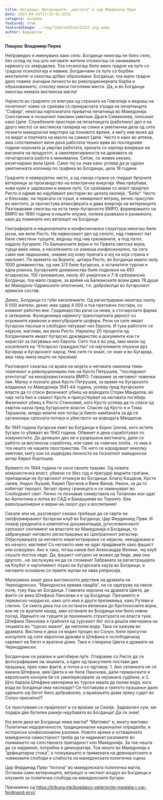 ```yaml
---
title: Богданци- Ветерниците, „маглата“ и цар Фердинанд Први
date: 2023-04-24T17:33:43.331Z
category: колумни
featured: true
featuredImage: ../img/lkdalskdlkas32312.png.webp
author: Вардарски
---
```


<!--StartFragment-->

**Пишува: Владимир Перев**

Неправедно е именувано како село. Богданци никогаш не било село, без оглед на тоа што неговите жители отсекогаш се занимавале најмногу со земјоделие. Тоа отсекогаш било мало градче на луѓе со градска психологија и навики. Богданчани се луѓе со борбен менталитет и секогаш добро образовани. Богданци, тоа мало градче дало повеќе значајни личности во револуционерната борба и образованието, отколку некои поголеми места. Да, и во Богданци никогаш немало вистинска магла!

Најчесто во градчето се влегува од страната на Гевгелија и веднаш на почетокот човек се среќава со прекрасната зграда на печатницата “Софија“, некогаш најпознатата приватна печатница во Македонија. Сопственик е познатиот ликовен уметник Драги Семенпеев, попознат како Цапе. Службените простори на печатницата (работниот дел е на друго место) се вистинска галерија на слики и уметнички дела од сите познати македонски мајстори од поновото време, а меѓу нив може да се видат и платната на масло на самиот Цапе. Чисто е како во аптека, ама сопственикот вели дека работата тешко врви во последниве години-короната ја умртви работата, кризата со хартија влијаеше на висината на продуктот, а заинтересираноста на државата за печатарската работа е минимална. Сепак, се живее некако, резигнирано вели Цапе. Само тој си знае како успева да ја одржи уметничката колонија по графика во Богданци, цели 18 години.

<!--StartFragment-->

Градчето е неверојатно чисто, а од секоја страна се гледаат бројните ветерници за производство на електрична енергија. Има преубави, нови куќи и задоволни и мирни луѓе. Се среќавам со мојот пријател Ристо и одиме во најубавиот ресторан во целата околија, “Бобо“. Чисто и блескаво, на терасата се пуши, а немирниот ветрец, вечно присутен во местото, ја прочистува атмосферата и дава енергија на ветерниците. Разговараме секогаш на иста тема-бугарското ВМРО, формирањето на ВМРО во 1990 година и нашите илузии, полека развеани и разминати, како да поминале низ ветрецот на Богданци.

Географијата и националната и конфесионална структура некогаш биле јасни, ми вели Ристо. На највисокиот дел од селото, над главниот пат биле сместени турците, веднаш под нив гркоманите, а под патот, најдолу бугарите. По Балканските војни и по Првата светска војна, турци веќе нема, а населението се измеша конфесионално, па сега само ние овдешниве, знаеме кој кому припаѓа и кој на која страна е наклонет. По времето на Војните, цитира Ристо, во Богданци имало оклу 1000 домакинства, од нив 2/3 биле бугарски, а останатите турски и една ромска. Бугарските домакинства биле поделени на 450 егзархиски, 150 гркомански, околу 40 унијатски и 7-8 србомански. Богданци, тоа мало градче, за време на Балканските војни дава 78 души во Македоно-Одринското ополчение, т.е. доброволци во бугарскиот армиски состав.

Денес, Богданци го губи населението. Од регистрирани некогаш околу 6 000 жители, денес има одвај 4 000 и тоа претожно постари, со изминат работен век. Градинарство речи си нема, а сточарската фарма е затворена. Функционира најмногу транспортната дејност со огромните камиони и многубројните шофери. Речи си сите имаат бугарски пасоши и слободно патуваат низ Европа. И тука работите се нејасни, магливи, ми вели Ристо. Најмалку 20 проценти од богданчаните имаат бугарско државјанство и документи кои ги користат за патувања низ Европа. Сето тоа е во ред, ама некои од носителите на “б’лгарско гражданство“ се најголемите плукачи врз Бугарија и бугарскиот народ. Нив сите ги знаат, се знае и во Бугарија, ама таму никој ништо не презема!

Разговорот секагаш се враќа на мојата и неговата омилена тема-човечкиот и револуционерен лик на Крсто Петрушев, “последниот атентатор“ на михајловистичката ВМРО. Говориме за неговиот човечки лик. Малку е познато дека Крсто Петрушев, за време на бугарското владеење со Македонија 1941-44 година, успева пред бугарските власти да го спаси физичкиот убиец на војводата Стојан Мандалов, во чија чета бил и самиот Крсто и присуствувал на неговата погибија. Физичкиот убиец е Ристо Станковиќ, кого Крсто успева да го спаси од смртна казна пред бугарските власти. Спасен од Крсто е и Тома Таушанов, младо момче кое тогаш ја биело камбаната за да се организира српската потера и убиството на војводата Мандалов.

Во 1941 година бугарски кмет во Богданци е Борис Џонов, кого истите бугари го убиваат во 1942 година. Обвинет е дека соработувал со комунистите. До денешен ден не е разрешена вистината, дали се работи за вистинска соработка, или само за човечка злоба…го има и тоа нешто на нашите пространства. По него се изредуваат неколку кметови, меѓу кои се издвојува личноста на познатиот македонски актер Кирил Ќортошев.

Времето по 1944 година ги носи своите трауми. Од новата комунистичка власт, убиени се (без суд и пресуда) видните граѓани, припадници на бугарскиот етникум во Богданци: Благој Кацаров, Крсте Јанев, Андон Љушев, Кирил Прочков и Ване Ванов. Некои, за да го избегнат теророт, бегаат преку границата и си заминуваат во Слободниот свет. Лично ги познавав семејствата на Топалови кои одат во Аргентина а потоа во САД и Бакарџиеви во Торонто. Беа револуционерни и верни на својот дух и воспитание!

Сакале или не, разговорот секако требаше да се сврти на (не)формираниот бугарски клуб во Богданци, Цар Фердинанд Први. И покрај уредената и комплетна документација, југословенскиот/српскиот сентимент на властите во Македонија и Богданци, го забрануваат неговото регистрирање во Централниот регистер. Објаснувањата за неговото нерегистрирање се нејасни, неиздржани и во начело, магливи! Со неговото име не одат придавките како фашист или освојувач. Ако е така, тогаш каков бил Александар Велики, чиј клуб сеуште постои овде. Да, фашист сигурно не можел да биде, ама она другото…не заслужува ни да се спомене! Забраната за регистрацијата на Клубот е најголемиот пораз на бугарската кауза во Богданци, а неговите основачи се првите жртви на оваа репресија.

Малкумина знаат дека вистинското дејствие на драмата на Чернодрински, “Македонска крвава свадба“, не се одигрува на некое поле, туку баш во Богданци. Главната хероина на драмата Цвета, де факто се вика Штефана Ланскова и е од Богданци. Презимето е германско-нордиско, како што има и други презимиња, како Рутеви и слично. Се смета дека тоа се останати велможи до Крстоносните војни, кои не се вратиле назад, ами останале во Богданци кое било нивни посед. Идењето на турците ја променило структурата на власта тука. Штефана Ланскова е грабната од турскиот бег кога дошла квечерина на чешмата во “турско маало“, да наполни вода. Така се кажува во драмата. Вистина е дека се водел процес во Солун, биле присутни конзулите од сите европски држави и Штефана е ослободенаод харемот на бегот и вратена дома. Така е створена Цвета и драмата на Чернодрински.

Богданчани се реални и шегобијни луѓе. Отидовме со Ристо да се фотографираме на чешмата, а еден од присутните постави две прашања, прво како факти, а потоа и со одговор: 1. Ако селанката не се викала Штефана, ами Цвета и не била Ланскова, дали германските и европските конзули би се заинтересирале за нејзината судбина, и 2. Што барала Штефана квечерина во турски маала да полни вода, кога вода во Богданци има насекаде? Се поставува и третото прашање-дали одењето кај бегот било доброволно, а враќањето дома преку судот во Солун присилно!?

<!--StartFragment-->

Се простуваме со пријателот и се враќам за Скопје. Задоволен сум, ми подари две бутилки ракија-најубавата во Богданци! Да се знае!

Кој вели дека во Богданци нема магла? “Магливо“ е, многу магливо. Политички недоречености, традиционални национални определби, и историски конфесионални разлики. Новото време и остварената македонска самостојност треба да ги надминат разликите во поимањето на сопствената припадност кон Македонија. За тие нешта да се надминат, потребна е демократија. Тоа нешто во Македонија е “дефицитарна стока“, а толкувањето и примената на демократските и човековите слободи е слабоста на македонската политичка сцена.

Цар Фердинад Први “потона“ во македонската политичка магла. Останаа само ветерниците, ветрецот и чистиот воздух во Богданци и илузиите за политичка слобода на македонските бугари.

Преземено од <https://tribuna.mk/bogdanci-veternicite-maglata-i-car-ferdinand-prvi/>

<!--EndFragment-->

<!--EndFragment-->

<!--EndFragment-->

